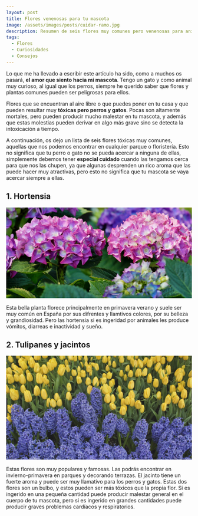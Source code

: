 ```yaml
---
layout: post
title: Flores venenosas para tu mascota
image: /assets/images/posts/cuidar-ramo.jpg 
description: Resumen de seis flores muy comunes pero venenosas para animales
tags:
  - Flores
  - Curiosidades
  - Consejos
---
```


Lo que me ha llevado a escribir este artículo ha sido, como a muchos os pasará, **el amor que siento hacia mi mascota**. Tengo un gato y como animal muy curioso, al igual que los perros, siempre he querido saber que flores y plantas comunes pueden ser peligrosas para ellos.

Flores que se encuentran al aire libre o que puedes poner en tu casa y que pueden resultar muy **tóxicas pero perros y gatos**. Pocas son altamente mortales, pero pueden producir mucho malestar en tu mascota, y además que estas molestias pueden derivar en algo más grave sino se detecta la intoxicación a tiempo.


A continuación, os dejo un lista de seis flores tóxicas muy comunes, aquellas que nos podemos encontrar en cualquier parque o floristería. Esto no significa que tu perro o gato no se pueda acercar a ninguna de ellas, simplemente debemos tener **especial cuidado** cuando las tengamos cerca para que nos las chupen, ya que algunas desprenden un rico aroma que las puede hacer muy atractivas, pero esto no significa que tu mascota se vaya acercar siempre a ellas.

## 1. Hortensia
![Flores venenosas para tu mascota](/assets/images/posts/hortensia-toxica-para-mascotas.jpg)

Esta bella planta florece principalmente en primavera verano y suele ser muy común en España por sus difrentes y llamtivos colores, por su belleza y grandiosidad. Pero las hortensia si es ingeridad por animales les produce vómitos, diarreas e inactividad y sueño.

## 2. Tulipanes y jacintos

![Flores venenosas para tu mascota](/assets/images/posts/tulipanes-jacintos-toxicos-para-mascotas.jpg	)

Estas flores son muy populares y famosas. Las podrás encontrar en invierno-primavera en parques y decorando terrazas. El jacinto tiene un fuerte aroma y puede ser muy llamativo para los perros y gatos. Estas dos flores son un bulbo, y estos pueden ser más tóxicos que la propia flor. Si es ingerido en una pequeña cantidad puede producir malestar general en el cuerpo de tu mascota, pero si es ingerido en grandes cantidades puede producir graves problemas cardíacos y respiratorios.


 









